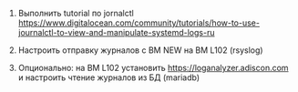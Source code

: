 1. Выполнить tutorial по jornalctl
https://www.digitalocean.com/community/tutorials/how-to-use-journalctl-to-view-and-manipulate-systemd-logs-ru

2. Настроить отправку журналов с ВМ NEW на ВМ L102 (rsyslog)
3. Опционально: на ВМ L102 установить https://loganalyzer.adiscon.com и настроить чтение журналов из БД (mariadb)
